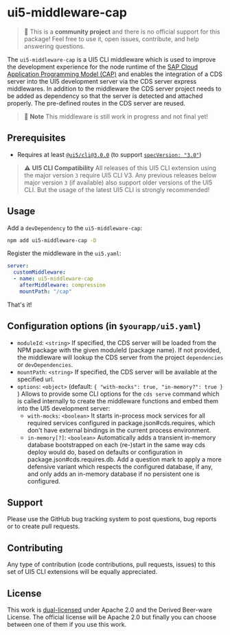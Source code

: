 # ui5-middleware-cap

> :wave: This is a **community project** and there is no official support for this package! Feel free to use it, open issues, contribute, and help answering questions.

The `ui5-middleware-cap` is a UI5 CLI middleware which is used to improve the development experience for the node runtime of the [SAP Cloud Application Programming Model (CAP)](https://cap.cloud.sap/docs/about/) and enables the integration of a CDS server into the UI5 development server via the CDS server express middlewares. In addition to the middleware the CDS server project needs to be added as dependency so that the server is detected and attached properly. The pre-defined routes in the CDS server are reused.

> :construction: **Note**
> This middleware is still work in progress and not final yet!

## Prerequisites

- Requires at least [`@ui5/cli@3.0.0`](https://ui5.github.io/cli/v3/pages/CLI/) (to support [`specVersion: "3.0"`](https://ui5.github.io/cli/pages/Configuration/#specification-version-30))

> :warning: **UI5 CLI Compatibility**
> All releases of this UI5 CLI extension using the major version `3` require UI5 CLI V3. Any previous releases below major version `3` (if available) also support older versions of the UI5 CLI. But the usage of the latest UI5 CLI is strongly recommended!

## Usage

Add a `devDependency` to the `ui5-middleware-cap`:

```sh
npm add ui5-middleware-cap -D
```

Register the middleware in the `ui5.yaml`:

```yaml
server:
  customMiddleware:
  - name: ui5-middleware-cap
    afterMiddleware: compression
    mountPath: "/cap"
```

That's it!

## Configuration options (in `$yourapp/ui5.yaml`)

- `moduleId`: `<string>`
If specified, the CDS server will be loaded from the NPM package with the given moduleId (package name). If not provided, the middleware will lookup the CDS server from the project `dependencies` or `devDependencies`.
- `mountPath`: `<string>`
If specified, the CDS server will be available at the specified url.
- `options`: `<object>` (default: `{ "with-mocks": true, "in-memory?": true }` )
Allows to provide some CLI options for the `cds serve` command which is called internally to create the middleware functions and embed them into the UI5 development server:
  - `with-mocks`: `<boolean>`
    It starts in-process mock services for all required services configured in package.json#cds.requires, which don't have external bindings in the current process environment.
  - `in-memory[?]`: `<boolean>`
    Automatically adds a transient in-memory database bootstrapped on each (re-)start in the same way cds deploy would do, based on defaults or configuration in package.json#cds.requires.db. Add a question mark to apply a more defensive variant which respects the configured database, if any, and only adds an in-memory database if no persistent one is configured.

## Support

Please use the GitHub bug tracking system to post questions, bug reports or to create pull requests.

## Contributing

Any type of contribution (code contributions, pull requests, issues) to this set of UI5 CLI extensions will be equally appreciated.

## License

This work is [dual-licensed](../../LICENSE) under Apache 2.0 and the Derived Beer-ware License. The official license will be Apache 2.0 but finally you can choose between one of them if you use this work.
